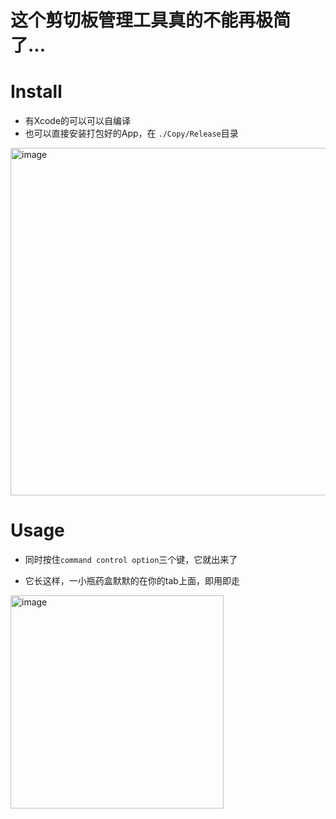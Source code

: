# 这个剪切板管理工具真的不能再极简了...

# Install
- 有Xcode的可以可以自编译
- 也可以直接安装打包好的App，在 ```./Copy/Release```目录
<img width="556" alt="image" src="https://user-images.githubusercontent.com/13466754/157400673-3bccfcad-5a12-4df4-816d-a24e2fd1f271.png">

# Usage
- 同时按住```command control option```三个键，它就出来了

- 它长这样，一小瓶药盒默默的在你的tab上面，即用即走

<img width="341" alt="image" src="https://user-images.githubusercontent.com/13466754/157400807-b290a8d9-96fb-4115-9421-1d6a2877b99e.png">
